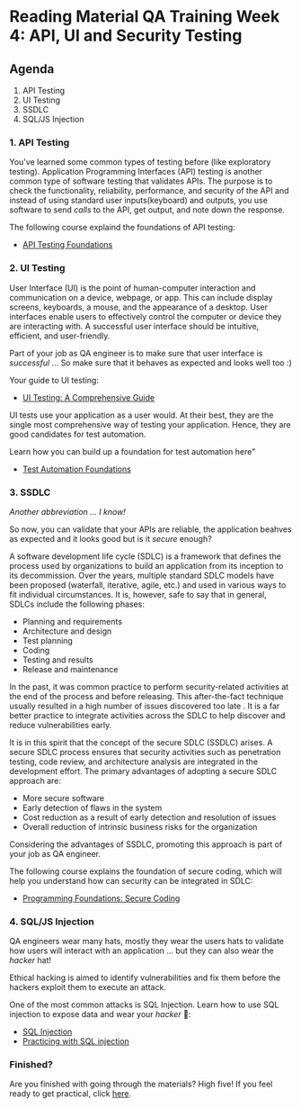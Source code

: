 # Reading Material QA Training Week 4: API, UI and Security Testing

## Agenda

1. API Testing
2. UI Testing
3. SSDLC
4. SQL/JS Injection

### 1. API Testing
You've learned some common types of testing before (like exploratory testing). Application Programming Interfaces (API) testing is another common type of software testing that validates APIs. The purpose is to check the functionality, reliability, performance, and security of the API and instead of using standard user inputs(keyboard) and outputs, you use software to send _calls_ to the API, get output, and note down the response.

The following course explaind the foundations of API testing:

- [API Testing Foundations](https://www.linkedin.com/learning/api-testing-foundations/stand-out-as-an-api-tester)

### 2. UI Testing
User Interface (UI) is the point of human-computer interaction and communication on a device, webpage, or app. This can include display screens, keyboards, a mouse, and the appearance of a desktop. User interfaces enable users to effectively control the computer or device they are interacting with. A successful user interface should be intuitive, efficient, and user-friendly. 

Part of your job as QA engineer is to make sure that user interface is _successful_ ... So make sure that it behaves as expected and looks well too :) 

Your guide to UI testing: 

- [UI Testing: A Comprehensive Guide](https://www.testcraft.io/ui-testing/)

UI tests use your application as a user would. At their best, they are the single most comprehensive way of testing your application. Hence, they are good candidates for test automation. 

Learn how you can build up a foundation for test automation here"
- [Test Automation Foundations](https://www.linkedin.com/learning/test-automation-foundations/build-a-foundation-of-test-automation)

### 3. SSDLC
_Another abbreviation ... I know!_

So now, you can validate that your APIs are reliable, the application beahves as expected and it looks good but is it _secure_ enough?

A software development life cycle (SDLC) is a framework that defines the process used by organizations to build an application from its inception to its decommission. Over the years, multiple standard SDLC models have been proposed (waterfall, iterative, agile, etc.) and used in various ways to fit individual circumstances. It is, however, safe to say that in general, SDLCs include the following phases:
- Planning and requirements
- Architecture and design
- Test planning
- Coding
- Testing and results
- Release and maintenance

In the past, it was common practice to perform security-related activities at the end of the process and before releasing. This after-the-fact technique usually resulted in a high number of issues discovered too late . It is a far better practice to integrate activities across the SDLC to help discover and reduce vulnerabilities early.

It is in this spirit that the concept of the secure SDLC (SSDLC) arises. A secure SDLC process ensures that security activities such as penetration testing, code review, and architecture analysis are integrated in the development effort. The primary advantages of adopting a secure SDLC approach are:

- More secure software 
- Early detection of flaws in the system
- Cost reduction as a result of early detection and resolution of issues
- Overall reduction of intrinsic business risks for the organization

Considering the advantages of SSDLC, promoting this approach is part of your job as QA engineer. 

The following course explains the foundation of secure coding, which will help you understand how can security can be integrated in SDLC:

- [Programming Foundations: Secure Coding](https://www.linkedin.com/learning/programming-foundations-secure-coding/)

### 4. SQL/JS Injection
QA engineers wear many hats, mostly they wear the users hats to validate how users will interact with an application ... but they can also wear the _hacker_ hat!

Ethical hacking is aimed to identify vulnerabilities and fix them before the hackers exploit them to execute an attack.

One of the most common attacks is SQL Injection. Learn how to use SQL injection to expose data and wear your _hacker_ 🎩: 
- [SQL Injection](https://www.youtube.com/watch?v=G6t1HxgTyfg)
- [Practicing with SQL injection](https://www.hacksplaining.com/exercises/sql-injection)


### Finished?

Are you finished with going through the materials? High five! If you feel ready to get practical, click [here](./MAKEME.md).
